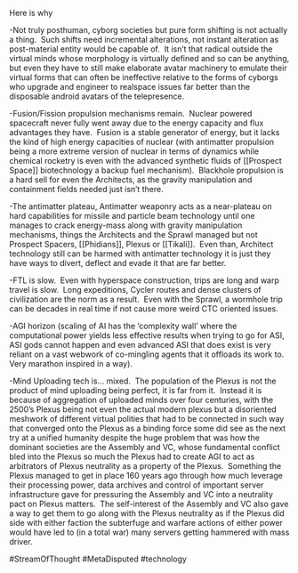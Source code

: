 

Here is why

-Not truly posthuman, cyborg societies but pure form shifting is not actually a thing.  Such shifts need incremental alterations, not instant alteration as post-material entity would be capable of.  It isn’t that radical outside the virtual minds whose morphology is virtually defined and so can be anything, but even they have to still make elaborate avatar machinery to emulate their virtual forms that can often be ineffective relative to the forms of cyborgs who upgrade and engineer to realspace issues far better than the disposable android avatars of the telepresence.

-Fusion/Fission propulsion mechanisms remain.  Nuclear powered spacecraft never fully went away due to the energy capacity and flux advantages they have.  Fusion is a stable generator of energy, but it lacks the kind of high energy capacities of nuclear (with antimatter propulsion being a more extreme version of nuclear in terms of dynamics while chemical rocketry is even with the advanced synthetic fluids of [[Prospect Space]] biotechnology a backup fuel mechanism).  Blackhole propulsion is a hard sell for even the Architects, as the gravity manipulation and containment fields needed just isn’t there. 

-The antimatter plateau, Antimatter weaponry acts as a near-plateau on hard capabilities for missile and particle beam technology until one manages to crack energy-mass along with gravity manipulation mechanisms, things the Architects and the Sprawl managed but not Prospect Spacers, [[Phidians]], Plexus or [[Tikali]].  Even than, Architect technology still can be harmed with antimatter technology it is just they have ways to divert, deflect and evade it that are far better.

-FTL is slow.  Even with hyperspace construction, trips are long and warp travel is slow.  Long expeditions, Cycler routes and dense clusters of civilization are the norm as a result.  Even with the Sprawl, a wormhole trip can be decades in real time if not cause more weird CTC oriented issues.

-AGI horizon (scaling of AI has the ‘complexity wall’ where the computational power yields less effective results when trying to go for ASI, ASI gods cannot happen and even advanced ASI that does exist is very reliant on a vast webwork of co-mingling agents that it offloads its work to.  Very marathon inspired in a way).

-Mind Uploading tech is… mixed.  The population of the Plexus is not the product of mind uploading being perfect, it is far from it.  Instead it is because of aggregation of uploaded minds over four centuries, with the 2500’s Plexus being not even the actual modern plexus but a disoriented meshwork of different virtual polities that had to be connected in such way that converged onto the Plexus as a binding force some did see as the next try at a unified humanity despite the huge problem that was how the dominant societies are the Assembly and VC, whose fundamental conflict bled into the Plexus so much the Plexus had to create AGI to act as arbitrators of Plexus neutrality as a property of the Plexus.  Something the Plexus managed to get in place 160 years ago through how much leverage their processing power, data archives and control of important server infrastructure gave for pressuring the Assembly and VC into a neutrality pact on Plexus matters.  The self-interest of the Assembly and VC also gave a way to get them to go along with the Plexus neutrality as if the Plexus did side with either faction the subterfuge and warfare actions of either power would have led to (in a total war) many servers getting hammered with mass driver.

#StreamOfThought 
#MetaDisputed 
#technology 